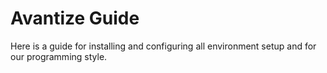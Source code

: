 # Avantize Guide

Here is a guide for installing and configuring all environment setup and for our programming style.
